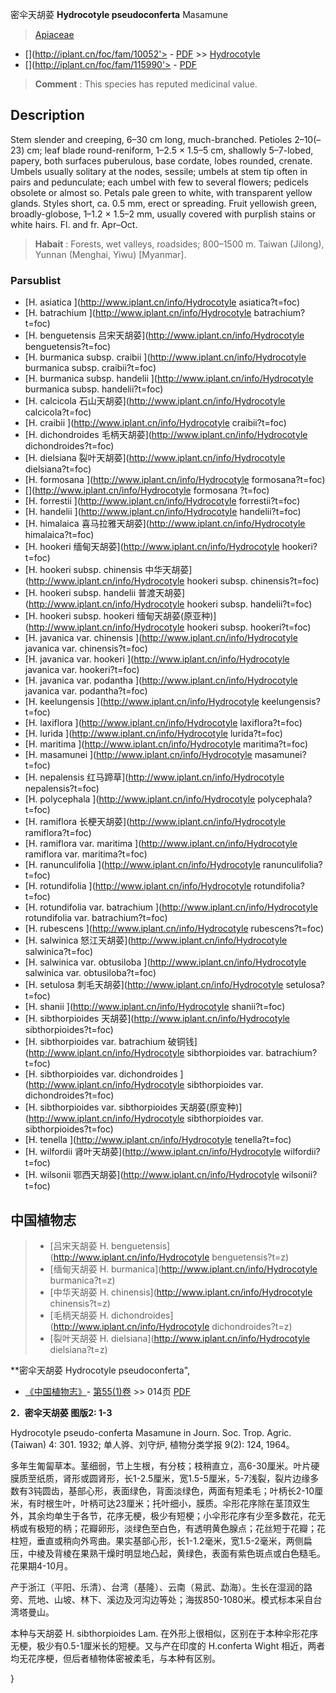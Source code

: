 密伞天胡荽 **Hydrocotyle pseudoconferta** Masamune

> [Apiaceae](http://www.iplant.cn/info/Apiaceae?t=foc)
* [](http://iplant.cn/foc/fam/10052'> - [PDF](http://iplant.cn/foc/pdf/Apiaceae.pdf) >> [Hydrocotyle](http://www.iplant.cn/info/Hydrocotyle?t=foc)
* [](http://iplant.cn/foc/fam/115990'> - [PDF](http://www.iplant.cn/foc/pdf/Hydrocotyle.pdf)

> **Comment** : 
> This species has reputed medicinal value.

## Description

Stem slender and creeping, 6–30 cm long, much-branched. Petioles 2–10(–23) cm; leaf blade round-reniform, 1–2.5 × 1.5–5 cm, shallowly 5–7-lobed, papery, both surfaces puberulous, base cordate, lobes rounded, crenate. Umbels usually solitary at the nodes, sessile; umbels at stem tip often in pairs and pedunculate; each umbel with few to several flowers; pedicels obsolete or almost so. Petals pale green to white, with transparent yellow glands. Styles short, ca. 0.5 mm, erect or spreading. Fruit yellowish green, broadly-globose, 1–1.2 × 1.5–2 mm, usually covered with purplish stains or white hairs. Fl. and fr. Apr–Oct.

> **Habait** : 
> Forests, wet valleys, roadsides; 800–1500 m. Taiwan (Jilong), Yunnan (Menghai, Yiwu) [Myanmar].

### Parsublist

* [H.  asiatica  ](http://www.iplant.cn/info/Hydrocotyle asiatica?t=foc)
* [H.  batrachium  ](http://www.iplant.cn/info/Hydrocotyle batrachium?t=foc)
* [H.  benguetensis  吕宋天胡荽](http://www.iplant.cn/info/Hydrocotyle benguetensis?t=foc)
* [H.  burmanica subsp. craibii  ](http://www.iplant.cn/info/Hydrocotyle burmanica subsp. craibii?t=foc)
* [H.  burmanica subsp. handelii  ](http://www.iplant.cn/info/Hydrocotyle burmanica subsp. handelii?t=foc)
* [H.  calcicola  石山天胡荽](http://www.iplant.cn/info/Hydrocotyle calcicola?t=foc)
* [H.  craibii  ](http://www.iplant.cn/info/Hydrocotyle craibii?t=foc)
* [H.  dichondroides  毛柄天胡荽](http://www.iplant.cn/info/Hydrocotyle dichondroides?t=foc)
* [H.  dielsiana  裂叶天胡荽](http://www.iplant.cn/info/Hydrocotyle dielsiana?t=foc)
* [H.  formosana  ](http://www.iplant.cn/info/Hydrocotyle formosana?t=foc)
* [](http://www.iplant.cn/info/Hydrocotyle formosana <homonym1>?t=foc)
* [H.  forrestii  ](http://www.iplant.cn/info/Hydrocotyle forrestii?t=foc)
* [H.  handelii  ](http://www.iplant.cn/info/Hydrocotyle handelii?t=foc)
* [H.  himalaica  喜马拉雅天胡荽](http://www.iplant.cn/info/Hydrocotyle himalaica?t=foc)
* [H.  hookeri  缅甸天胡荽](http://www.iplant.cn/info/Hydrocotyle hookeri?t=foc)
* [H.  hookeri subsp. chinensis  中华天胡荽](http://www.iplant.cn/info/Hydrocotyle hookeri subsp. chinensis?t=foc)
* [H.  hookeri subsp. handelii  普渡天胡荽](http://www.iplant.cn/info/Hydrocotyle hookeri subsp. handelii?t=foc)
* [H.  hookeri subsp. hookeri  缅甸天胡荽(原亚种)](http://www.iplant.cn/info/Hydrocotyle hookeri subsp. hookeri?t=foc)
* [H.  javanica var. chinensis  ](http://www.iplant.cn/info/Hydrocotyle javanica var. chinensis?t=foc)
* [H.  javanica var. hookeri  ](http://www.iplant.cn/info/Hydrocotyle javanica var. hookeri?t=foc)
* [H.  javanica var. podantha  ](http://www.iplant.cn/info/Hydrocotyle javanica var. podantha?t=foc)
* [H.  keelungensis  ](http://www.iplant.cn/info/Hydrocotyle keelungensis?t=foc)
* [H.  laxiflora  ](http://www.iplant.cn/info/Hydrocotyle laxiflora?t=foc)
* [H.  lurida  ](http://www.iplant.cn/info/Hydrocotyle lurida?t=foc)
* [H.  maritima  ](http://www.iplant.cn/info/Hydrocotyle maritima?t=foc)
* [H.  masamunei  ](http://www.iplant.cn/info/Hydrocotyle masamunei?t=foc)
* [H.  nepalensis  红马蹄草](http://www.iplant.cn/info/Hydrocotyle nepalensis?t=foc)
* [H.  polycephala  ](http://www.iplant.cn/info/Hydrocotyle polycephala?t=foc)
* [H.  ramiflora  长梗天胡荽](http://www.iplant.cn/info/Hydrocotyle ramiflora?t=foc)
* [H.  ramiflora var. maritima  ](http://www.iplant.cn/info/Hydrocotyle ramiflora var. maritima?t=foc)
* [H.  ranunculifolia  ](http://www.iplant.cn/info/Hydrocotyle ranunculifolia?t=foc)
* [H.  rotundifolia  ](http://www.iplant.cn/info/Hydrocotyle rotundifolia?t=foc)
* [H.  rotundifolia var. batrachium  ](http://www.iplant.cn/info/Hydrocotyle rotundifolia var. batrachium?t=foc)
* [H.  rubescens  ](http://www.iplant.cn/info/Hydrocotyle rubescens?t=foc)
* [H.  salwinica  怒江天胡荽](http://www.iplant.cn/info/Hydrocotyle salwinica?t=foc)
* [H.  salwinica var. obtusiloba  ](http://www.iplant.cn/info/Hydrocotyle salwinica var. obtusiloba?t=foc)
* [H.  setulosa  刺毛天胡荽](http://www.iplant.cn/info/Hydrocotyle setulosa?t=foc)
* [H.  shanii  ](http://www.iplant.cn/info/Hydrocotyle shanii?t=foc)
* [H.  sibthorpioides  天胡荽](http://www.iplant.cn/info/Hydrocotyle sibthorpioides?t=foc)
* [H.  sibthorpioides var. batrachium  破铜钱](http://www.iplant.cn/info/Hydrocotyle sibthorpioides var. batrachium?t=foc)
* [H.  sibthorpioides var. dichondroides  ](http://www.iplant.cn/info/Hydrocotyle sibthorpioides var. dichondroides?t=foc)
* [H.  sibthorpioides var. sibthorpioides  天胡荽(原变种)](http://www.iplant.cn/info/Hydrocotyle sibthorpioides var. sibthorpioides?t=foc)
* [H.  tenella  ](http://www.iplant.cn/info/Hydrocotyle tenella?t=foc)
* [H.  wilfordii  肾叶天胡荽](http://www.iplant.cn/info/Hydrocotyle wilfordii?t=foc)
* [H.  wilsonii  鄂西天胡荽](http://www.iplant.cn/info/Hydrocotyle wilsonii?t=foc)

## 中国植物志

> * [吕宋天胡荽  H.  benguetensis](http://www.iplant.cn/info/Hydrocotyle benguetensis?t=z)
> * [缅甸天胡荽  H.  burmanica](http://www.iplant.cn/info/Hydrocotyle burmanica?t=z)
> * [中华天胡荽  H.  chinensis](http://www.iplant.cn/info/Hydrocotyle chinensis?t=z)
> * [毛柄天胡荽  H.  dichondroides](http://www.iplant.cn/info/Hydrocotyle dichondroides?t=z)
> * [裂叶天胡荽  H.  dielsiana](http://www.iplant.cn/info/Hydrocotyle dielsiana?t=z)

**密伞天胡荽 Hydrocotyle pseudoconferta",

* [《中国植物志》](http://www.iplant.cn/frps)- [第55(1)卷](http://www.iplant.cn/frps/vol/55(1)) >> 014页 [PDF](http://www.iplant.cn/frps/pdf/55(1)/014.pdf)

**2．密伞天胡荽 图版2: 1-3**

Hydrocotyle pseudo-conferta Masamune in Journ. Soc. Trop. Agric. (Taiwan) 4: 301. 1932; 单人骅、刘守炉, 植物分类学报 9(2): 124, 1964。

多年生匍匐草本。茎细弱，节上生根，有分枝；枝稍直立，高6-30厘米。叶片硬膜质至纸质，肾形或圆肾形，长1-2.5厘米，宽1.5-5厘米，5-7浅裂，裂片边缘多数有3钝圆齿，基部心形，表面绿色，背面淡绿色，两面有短柔毛；叶柄长2-10厘米，有时根生叶，叶柄可达23厘米；托叶细小，膜质。伞形花序除在茎顶双生外，其余均单生于各节，花序无梗，极少有短梗；小伞形花序有少至多数花，花无柄或有极短的柄；花瓣卵形，淡绿色至白色，有透明黄色腺点；花丝短于花瓣；花柱短，垂直或稍向外弯曲。果实基部心形，长1-1.2毫米，宽1.5-2毫米，两侧扁压，中棱及背棱在果熟干燥时明显地凸起，黄绿色，表面有紫色斑点或白色糙毛。花果期4-10月。

产于浙江（平阳、乐清）、台湾（基隆）、云南（易武、勐海）。生长在湿润的路旁、荒地、山坡、林下、溪边及河沟边等处；海拔850-1080米。模式标本采自台湾塔曼山。

本种与天胡荽 H. sibthorpioides Lam. 在外形上很相似，区别在于本种伞形花序无梗，极少有0.5-1厘米长的短梗。又与产在印度的 H.conferta Wight 相近，两者均无花序梗，但后者植物体密被柔毛，与本种有区别。

}